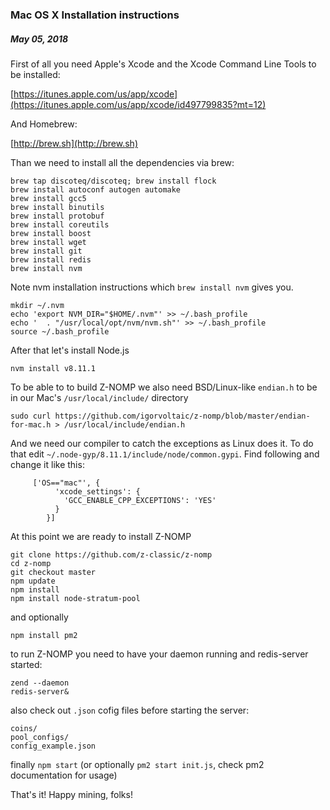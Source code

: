 ### Mac OS X Installation instructions
##### May 05, 2018


First of all you need Apple's Xcode and the Xcode Command Line Tools to be installed:

[https://itunes.apple.com/us/app/xcode](https://itunes.apple.com/us/app/xcode/id497799835?mt=12)

And Homebrew:

[http://brew.sh](http://brew.sh)


Than we need to install all the dependencies via brew:
```shell
brew tap discoteq/discoteq; brew install flock
brew install autoconf autogen automake
brew install gcc5
brew install binutils
brew install protobuf
brew install coreutils
brew install boost
brew install wget
brew install git
brew install redis
brew install nvm
```

Note nvm installation instructions which `brew install nvm` gives you. 
```shell
mkdir ~/.nvm
echo 'export NVM_DIR="$HOME/.nvm"' >> ~/.bash_profile
echo '  . "/usr/local/opt/nvm/nvm.sh"' >> ~/.bash_profile
source ~/.bash_profile
```

After that let's install Node.js 
```shell
nvm install v8.11.1
```

To be able to to build Z-NOMP we also need BSD/Linux-like `endian.h` to be in our Mac's `/usr/local/include/` directory
```shell
sudo curl https://github.com/igorvoltaic/z-nomp/blob/master/endian-for-mac.h > /usr/local/include/endian.h
```

And we need our compiler to catch the exceptions as Linux does it. To do that edit `~/.node-gyp/8.11.1/include/node/common.gypi`. Find following and change it like this:
```shell
     ['OS=="mac"', {
          'xcode_settings': {
            'GCC_ENABLE_CPP_EXCEPTIONS': 'YES'
          }
        }]
```

At this point we are ready to install Z-NOMP 
```shell
git clone https://github.com/z-classic/z-nomp
cd z-nomp
git checkout master
npm update
npm install
npm install node-stratum-pool
```

and optionally
```shell
npm install pm2
```

to run Z-NOMP you need to have your daemon running and redis-server started:
```shell
zend --daemon
redis-server&
```

also check out `.json` cofig files before starting the server: 
```shell
coins/
pool_configs/
config_example.json
```

finally `npm start` (or optionally `pm2 start init.js`, check pm2 documentation for usage) 

That's it! Happy mining, folks!
